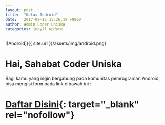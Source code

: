 ```yaml
---
layout: post
title:  "Kelas Android"
date:   2017-09-15 15:26:19 +0800
author: Admin Coder Uniska
categories: jekyll update
---
```

![Android]({{ site.url }}/assets/img/android.png)
# Hai, Sahabat Coder Uniska

Bagi kamu yang ingin bergabung pada komunitas pemrograman Android, bisa mengisi form pada link dibawah ini :

# [Daftar Disini](https://goo.gl/forms/WcmqYl7MiKhOuINg1 "Title"){: target="_blank" rel="nofollow"}